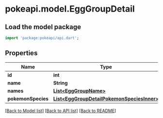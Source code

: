 # pokeapi.model.EggGroupDetail

## Load the model package
```dart
import 'package:pokeapi/api.dart';
```

## Properties
Name | Type | Description | Notes
------------ | ------------- | ------------- | -------------
**id** | **int** |  | 
**name** | **String** |  | 
**names** | [**List&lt;EggGroupName&gt;**](EggGroupName.md) |  | 
**pokemonSpecies** | [**List&lt;EggGroupDetailPokemonSpeciesInner&gt;**](EggGroupDetailPokemonSpeciesInner.md) |  | 

[[Back to Model list]](../README.md#documentation-for-models) [[Back to API list]](../README.md#documentation-for-api-endpoints) [[Back to README]](../README.md)


